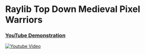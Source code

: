 <h1>Raylib Top Down Medieval Pixel Warriors</h1>

### [YouTube Demonstration](https://www.youtube.com/watch?v=QwuWetdvwqE)
[![Youtube Video](https://img.youtube.com/vi/QwuWetdvwqE/0.jpg)](https://www.youtube.com/watch?v=QwuWetdvwqE)
